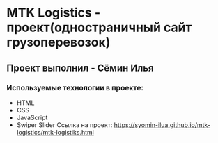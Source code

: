 # MTK Logistics - проект(одностраничный сайт грузоперевозок)
## Проект выполнил - Сёмин Илья
### Используемые технологии в проекте: 
- HTML
- CSS
- JavaScript
- Swiper Slider
Ссылка на проект: https://syomin-ilua.github.io/mtk-logistics/mtk-logistiks.html
